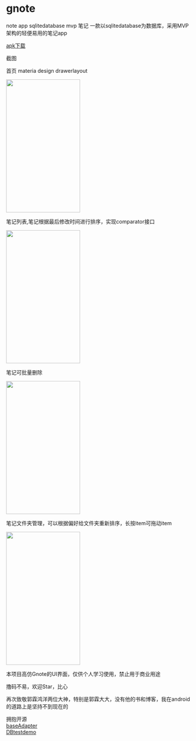 # gnote
note app sqlitedatabase mvp 笔记 一款以sqlitedatabase为数据库，采用MVP架构的轻便易用的笔记app  
  
<a  href ="https://github.com/sanlisanlisanli/gnote/tree/master/apk">apk下载</a>
  
截图  
  
首页 materia design drawerlayout  
  
<img src="https://github.com/sanlisanlisanli/gnote/blob/master/screenshots/Screenshot_20180928-033003.jpg" width="200" height="360">  
  
笔记列表,笔记根据最后修改时间进行排序，实现comparator接口  
  
<img src="https://github.com/sanlisanlisanli/gnote/blob/master/screenshots/Screenshot_20180928-032830.jpg" width="200" height="360">  
  
笔记可批量删除  
  
<img src="https://github.com/sanlisanlisanli/gnote/blob/master/screenshots/Screenshot_20180928-033017.jpg" width="200" height="360">  
  
笔记文件夹管理，可以根据偏好给文件夹重新排序，长按item可拖动item  
  
<img src="https://github.com/sanlisanlisanli/gnote/blob/master/screenshots/%E6%89%8B%E6%8C%87%E5%9B%BE.jpg" width="200" height="360">  
   
   
本项目高仿Gnote的UI界面，仅供个人学习使用，禁止用于商业用途  


撸码不易，欢迎Star，比心

再次致敬郭霖鸿洋两位大神，特别是郭霖大大，没有他的书和博客，我在android的道路上是坚持不到现在的  
  
拥抱开源  
<a href="https://github.com/hongyangAndroid/baseAdapter">baseAdapter</a>  
<a href="https://github.com/Chris1125/DBTestDemo">DBtestdemo</a>


